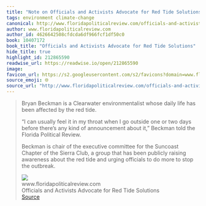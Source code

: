 ```yaml
---
title: "Note on Officials and Activists Advocate for Red Tide Solutions via www.floridapoliticalreview.com"
tags: environment climate-change
canonical: http://www.floridapoliticalreview.com/officials-and-activists-advocate-for-red-tide-solutions/
author: www.floridapoliticalreview.com
author_id: 4626642508cfdcda6df966fcf1df50c0
book: 10407172
book_title: "Officials and Activists Advocate for Red Tide Solutions"
hide_title: true
highlight_id: 212865590
readwise_url: https://readwise.io/open/212865590
image: 
favicon_url: https://s2.googleusercontent.com/s2/favicons?domain=www.floridapoliticalreview.com
source_emoji: 🌐
source_url: "http://www.floridapoliticalreview.com/officials-and-activists-advocate-for-red-tide-solutions/#:~:text=Bryan%20Beckman%20is,stop%20the%20outbreak."
---
```


> Bryan Beckman is a Clearwater environmentalist whose daily life has been affected by the red tide. 
> 
> “I can usually feel it in my throat when I go outside one or two days before there’s any kind of announcement about it,” Beckman told the Florida Political Review. 
> 
> Beckman is chair of the executive committee for the Suncoast Chapter of the Sierra Club, a group that has been publicly raising awareness about the red tide and urging officials to do more to stop the outbreak.
> <div class="quoteback-footer"><div class="quoteback-avatar"><img class="mini-favicon" src="https://s2.googleusercontent.com/s2/favicons?domain=www.floridapoliticalreview.com"></div><div class="quoteback-metadata"><div class="metadata-inner"><span style="display:none">FROM:</span><div aria-label="www.floridapoliticalreview.com" class="quoteback-author"> www.floridapoliticalreview.com</div><div aria-label="Officials and Activists Advocate for Red Tide Solutions" class="quoteback-title"> Officials and Activists Advocate for Red Tide Solutions</div></div></div><div class="quoteback-backlink"><a target="_blank" aria-label="go to the full text of this quotation" rel="noopener" href="http://www.floridapoliticalreview.com/officials-and-activists-advocate-for-red-tide-solutions/#:~:text=Bryan%20Beckman%20is,stop%20the%20outbreak." class="quoteback-arrow"> Source</a></div></div>